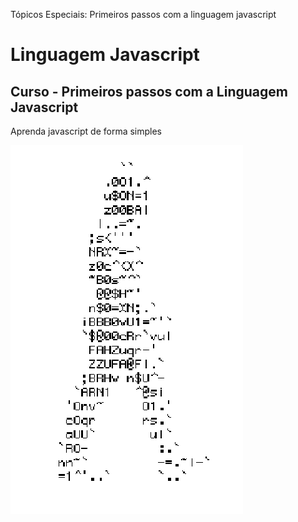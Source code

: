 Tópicos Especiais: Primeiros passos com a linguagem javascript
# Linguagem Javascript
## Curso - Primeiros passos com a Linguagem Javascript
Aprenda javascript de forma simples


![HomemLetra](homem-letra.gif)
